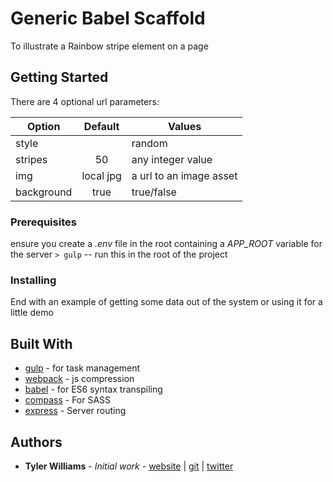 # Generic Babel Scaffold

To illustrate a Rainbow stripe element on a page

## Getting Started

There are 4 optional url parameters:

| Option     | Default   | Values                  |
| ---------- | :-------: | ----------------------- |
| style      |           | random                  |
| stripes    | 50        | any integer value       |
| img        | local jpg | a url to an image asset |
| background | true      | true/false              |

### Prerequisites
ensure you create a *.env* file in the root containing a _APP_ROOT_ variable for the server
`> gulp` -- run this in the root of the project


### Installing

End with an example of getting some data out of the system or using it for a little demo

## Built With

* [gulp](http://gulpjs.com/) - for task management
* [webpack](https://webpack.github.io/) - js compression
* [babel](https://babeljs.io/) - for ES6 syntax transpiling
* [compass](http://compass-style.org/) - For SASS
* [express](https://expressjs.com/) - Server routing

## Authors

* **Tyler Williams** - *Initial work* - [website](https://tylerscottwilliams.com/) | [git](https://github.com/tsw38) | [twitter](https://twitter.com/the_tylerscott/)
